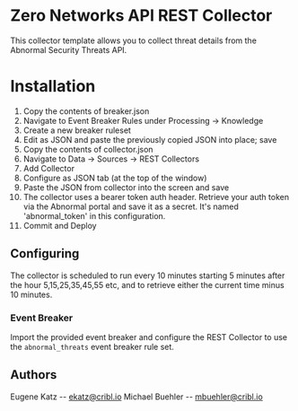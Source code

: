 # Zero Networks API REST Collector

This collector template allows you to collect threat details from the Abnormal Security Threats API.

# Installation

1) Copy the contents of breaker.json
2) Navigate to Event Breaker Rules under Processing -> Knowledge
3) Create a new breaker ruleset
4) Edit as JSON and paste the previously copied JSON into place; save
5) Copy the contents of collector.json
6) Navigate to Data -> Sources -> REST Collectors
7) Add Collector
8) Configure as JSON tab (at the top of the window)
9) Paste the JSON from collector into the screen and save
10) The collector uses a bearer token auth header. Retrieve your auth token via the Abnormal portal and save it as a secret. It's named 'abnormal_token' in this configuration.
12) Commit and Deploy

## Configuring

The collector is scheduled to run every 10 minutes starting 5 minutes after the hour 5,15,25,35,45,55 etc, and to retrieve either the current time minus 10 minutes.

### Event Breaker

Import the provided event breaker and configure the REST Collector to use the `abnormal_threats` event breaker rule set.

## Authors
Eugene Katz -- ekatz@cribl.io
Michael Buehler -- mbuehler@cribl.io

